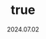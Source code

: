 ---
wip: "True"
id: "43556"
title:
  de: "Vergilbte Schakalleder-Schatzkarte"
  en: "Timeworn Loboskin Map"
  fr: "Vieille carte en peau de loup argenté"
  ja: "古ぼけた地図G16"
  cn: "陈旧的银狼革地图"
  ko: "16등급 오래된 지도"
layout: treasuremap
page_type: guide
categories: "treasuremap"
instanceType: "treasuremap"
date: "2024.07.02"
patchNumber: "7.0"
patchName: "Dawntrail"
expac: "dt"
image: "/assets/img/content/klassen/Chocobo.webp"
terms:
    - term: "TreasureMaps"
    - term: "Dawntrail"
sortid: 27
order: 27
plvl: 100
slug: "vergilbte_schakalleder_schatzkarte"
maxpartysize: 1
zones:
  - zonename: "Shaaloani"
    fullimage: "/assets/img/treasuremaps/Vergilbte Schakalleder-Schatzkarte/Shaaloani.webp"
    subimage:
      - "/assets/img/treasuremaps/Vergilbte Schakalleder-Schatzkarte/Shaaloani/A.webp"
      - "/assets/img/treasuremaps/Vergilbte Schakalleder-Schatzkarte/Shaaloani/B.webp"
      - "/assets/img/treasuremaps/Vergilbte Schakalleder-Schatzkarte/Shaaloani/C.webp"
      - "/assets/img/treasuremaps/Vergilbte Schakalleder-Schatzkarte/Shaaloani/D.webp"
      - "/assets/img/treasuremaps/Vergilbte Schakalleder-Schatzkarte/Shaaloani/E.webp"
      - "/assets/img/treasuremaps/Vergilbte Schakalleder-Schatzkarte/Shaaloani/F.webp"
      - "/assets/img/treasuremaps/Vergilbte Schakalleder-Schatzkarte/Shaaloani/G.webp"
      - "/assets/img/treasuremaps/Vergilbte Schakalleder-Schatzkarte/Shaaloani/H.webp"
  - zonename: "Heritage Found"
    fullimage: "/assets/img/treasuremaps/Vergilbte Schakalleder-Schatzkarte/Ewiges Erbe.webp"
    subimage:
      - "/assets/img/treasuremaps/Vergilbte Schakalleder-Schatzkarte/Ewiges Erbe/A.webp"
      - "/assets/img/treasuremaps/Vergilbte Schakalleder-Schatzkarte/Ewiges Erbe/B.webp"
      - "/assets/img/treasuremaps/Vergilbte Schakalleder-Schatzkarte/Ewiges Erbe/C.webp"
      - "/assets/img/treasuremaps/Vergilbte Schakalleder-Schatzkarte/Ewiges Erbe/D.webp"
      - "/assets/img/treasuremaps/Vergilbte Schakalleder-Schatzkarte/Ewiges Erbe/E.webp"
      - "/assets/img/treasuremaps/Vergilbte Schakalleder-Schatzkarte/Ewiges Erbe/F.webp"
      - "/assets/img/treasuremaps/Vergilbte Schakalleder-Schatzkarte/Ewiges Erbe/G.webp"
      - "/assets/img/treasuremaps/Vergilbte Schakalleder-Schatzkarte/Ewiges Erbe/H.webp"
  - zonename: "Urqopacha"
    fullimage: "/assets/img/treasuremaps/Vergilbte Schakalleder-Schatzkarte/Urqopacha.webp"
    subimage:
      - "/assets/img/treasuremaps/Vergilbte Schakalleder-Schatzkarte/Urqopacha/A.webp"
      - "/assets/img/treasuremaps/Vergilbte Schakalleder-Schatzkarte/Urqopacha/B.webp"
      - "/assets/img/treasuremaps/Vergilbte Schakalleder-Schatzkarte/Urqopacha/C.webp"
      - "/assets/img/treasuremaps/Vergilbte Schakalleder-Schatzkarte/Urqopacha/D.webp"
      - "/assets/img/treasuremaps/Vergilbte Schakalleder-Schatzkarte/Urqopacha/E.webp"
      - "/assets/img/treasuremaps/Vergilbte Schakalleder-Schatzkarte/Urqopacha/F.webp"
      - "/assets/img/treasuremaps/Vergilbte Schakalleder-Schatzkarte/Urqopacha/G.webp"
      - "/assets/img/treasuremaps/Vergilbte Schakalleder-Schatzkarte/Urqopacha/H.webp"
  - zonename: "Kozama'uka"
    fullimage: "/assets/img/treasuremaps/Vergilbte Schakalleder-Schatzkarte/Kozama'uka.webp"
    subimage:
      - "/assets/img/treasuremaps/Vergilbte Schakalleder-Schatzkarte/Kozama'uka/A.webp"
      - "/assets/img/treasuremaps/Vergilbte Schakalleder-Schatzkarte/Kozama'uka/B.webp"
      - "/assets/img/treasuremaps/Vergilbte Schakalleder-Schatzkarte/Kozama'uka/C.webp"
      - "/assets/img/treasuremaps/Vergilbte Schakalleder-Schatzkarte/Kozama'uka/D.webp"
      - "/assets/img/treasuremaps/Vergilbte Schakalleder-Schatzkarte/Kozama'uka/E.webp"
      - "/assets/img/treasuremaps/Vergilbte Schakalleder-Schatzkarte/Kozama'uka/F.webp"
      - "/assets/img/treasuremaps/Vergilbte Schakalleder-Schatzkarte/Kozama'uka/G.webp"
      - "/assets/img/treasuremaps/Vergilbte Schakalleder-Schatzkarte/Kozama'uka/H.webp"
  - zonename: "Yak T'el"
    fullimage: "/assets/img/treasuremaps/Vergilbte Schakalleder-Schatzkarte/Yak T'el.webp"
    subimage:
      - "/assets/img/treasuremaps/Vergilbte Schakalleder-Schatzkarte/Yak T'el/A.webp"
      - "/assets/img/treasuremaps/Vergilbte Schakalleder-Schatzkarte/Yak T'el/B.webp"
      - "/assets/img/treasuremaps/Vergilbte Schakalleder-Schatzkarte/Yak T'el/C.webp"
      - "/assets/img/treasuremaps/Vergilbte Schakalleder-Schatzkarte/Yak T'el/D.webp"
      - "/assets/img/treasuremaps/Vergilbte Schakalleder-Schatzkarte/Yak T'el/E.webp"
      - "/assets/img/treasuremaps/Vergilbte Schakalleder-Schatzkarte/Yak T'el/F.webp"
      - "/assets/img/treasuremaps/Vergilbte Schakalleder-Schatzkarte/Yak T'el/G.webp"
      - "/assets/img/treasuremaps/Vergilbte Schakalleder-Schatzkarte/Yak T'el/H.webp"
---